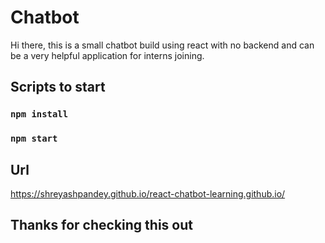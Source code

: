 # Chatbot 

Hi there, this is a small chatbot build using react with no backend and can be a very helpful application for interns joining.

## Scripts to start

### `npm install`
### `npm start`

##  Url 

https://shreyashpandey.github.io/react-chatbot-learning.github.io/

## Thanks for checking this out
